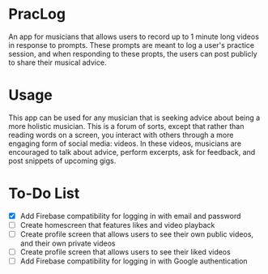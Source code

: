 # PracLog
An app for musicians that allows users to record up to 1 minute long videos in response to prompts. These prompts are meant to log a user's practice session, and when responding to these propts, the users can post publicly to share their musical advice. 

# Usage
This app can be used for any musician that is seeking advice about being a more holistic musician. This is a forum of sorts, except that rather than reading words on a screen, you interact with others through a more engaging form of social media: videos. In these videos, musicians are encouraged to talk about advice, perform excerpts, ask for feedback, and post snippets of upcoming gigs. 

# To-Do List
- [x] Add Firebase compatibility for logging in with email and password
- [ ] Create homescreen that features likes and video playback
- [ ] Create profile screen that allows users to see their own public videos, and their own private videos
- [ ] Create profile screen that allows users to see their liked videos 
- [ ] Add Firebase compatibility for logging in with Google authentication

